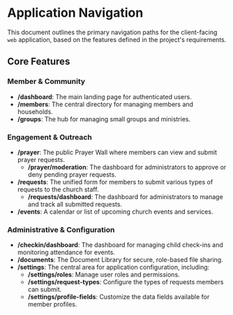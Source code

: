 # Application Navigation

This document outlines the primary navigation paths for the client-facing `web` application, based on the features defined in the project's requirements.

## Core Features

### Member & Community
*   **/dashboard**: The main landing page for authenticated users.
*   **/members**: The central directory for managing members and households.
*   **/groups**: The hub for managing small groups and ministries.

### Engagement & Outreach
*   **/prayer**: The public Prayer Wall where members can view and submit prayer requests.
    *   **/prayer/moderation**: The dashboard for administrators to approve or deny pending prayer requests.
*   **/requests**: The unified form for members to submit various types of requests to the church staff.
    *   **/requests/dashboard**: The dashboard for administrators to manage and track all submitted requests.
*   **/events**: A calendar or list of upcoming church events and services.

### Administrative & Configuration
*   **/checkin/dashboard**: The dashboard for managing child check-ins and monitoring attendance for events.
*   **/documents**: The Document Library for secure, role-based file sharing.
*   **/settings**: The central area for application configuration, including:
    *   **/settings/roles**: Manage user roles and permissions.
    *   **/settings/request-types**: Configure the types of requests members can submit.
    *   **/settings/profile-fields**: Customize the data fields available for member profiles.
